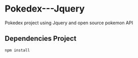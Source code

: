 # Pokedex---Jquery
Pokedex project using Jquery and open source pokemon API

## Dependencies Project

`npm install`
